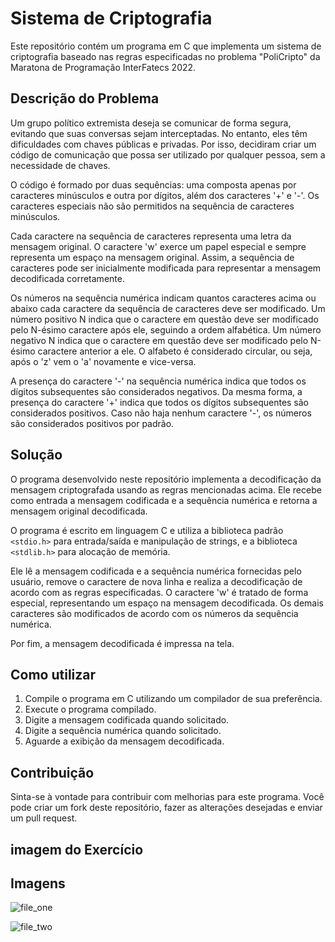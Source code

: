 # Sistema de Criptografia

Este repositório contém um programa em C que implementa um sistema de criptografia baseado nas regras especificadas no problema "PoliCripto" da Maratona de Programação InterFatecs 2022.

## Descrição do Problema

Um grupo político extremista deseja se comunicar de forma segura, evitando que suas conversas sejam interceptadas. No entanto, eles têm dificuldades com chaves públicas e privadas. Por isso, decidiram criar um código de comunicação que possa ser utilizado por qualquer pessoa, sem a necessidade de chaves.

O código é formado por duas sequências: uma composta apenas por caracteres minúsculos e outra por dígitos, além dos caracteres '+' e '-'. Os caracteres especiais não são permitidos na sequência de caracteres minúsculos.

Cada caractere na sequência de caracteres representa uma letra da mensagem original. O caractere 'w' exerce um papel especial e sempre representa um espaço na mensagem original. Assim, a sequência de caracteres pode ser inicialmente modificada para representar a mensagem decodificada corretamente.

Os números na sequência numérica indicam quantos caracteres acima ou abaixo cada caractere da sequência de caracteres deve ser modificado. Um número positivo N indica que o caractere em questão deve ser modificado pelo N-ésimo caractere após ele, seguindo a ordem alfabética. Um número negativo N indica que o caractere em questão deve ser modificado pelo N-ésimo caractere anterior a ele. O alfabeto é considerado circular, ou seja, após o 'z' vem o 'a' novamente e vice-versa.

A presença do caractere '-' na sequência numérica indica que todos os dígitos subsequentes são considerados negativos. Da mesma forma, a presença do caractere '+' indica que todos os dígitos subsequentes são considerados positivos. Caso não haja nenhum caractere '-', os números são considerados positivos por padrão.

## Solução

O programa desenvolvido neste repositório implementa a decodificação da mensagem criptografada usando as regras mencionadas acima. Ele recebe como entrada a mensagem codificada e a sequência numérica e retorna a mensagem original decodificada.

O programa é escrito em linguagem C e utiliza a biblioteca padrão `<stdio.h>` para entrada/saída e manipulação de strings, e a biblioteca `<stdlib.h>` para alocação de memória.

Ele lê a mensagem codificada e a sequência numérica fornecidas pelo usuário, remove o caractere de nova linha e realiza a decodificação de acordo com as regras especificadas. O caractere 'w' é tratado de forma especial, representando um espaço na mensagem decodificada. Os demais caracteres são modificados de acordo com os números da sequência numérica.

Por fim, a mensagem decodificada é impressa na tela.

## Como utilizar

1. Compile o programa em C utilizando um compilador de sua preferência.
2. Execute o programa compilado.
3. Digite a mensagem codificada quando solicitado.
4. Digite a sequência numérica quando solicitado.
5. Aguarde a exibição da mensagem decodificada.

## Contribuição

Sinta-se à vontade para contribuir com melhorias para este programa. Você pode criar um fork deste repositório, fazer as alterações desejadas e enviar um pull request.

## imagem do Exercício

## Imagens

![file_one](https://github.com/rodrigueswallace/sistema_de_Criptografia/assets/107448551/1f736168-76f9-42db-8f3f-805b501e6140)

![file_two](https://github.com/rodrigueswallace/sistema_de_Criptografia/assets/107448551/72ecd64b-21bd-43b9-b278-5ce51c10ca01)


